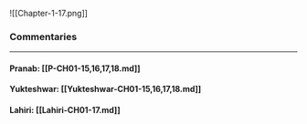 ![[Chapter-1-17.png]]

### Commentaries

---

#### Pranab: [[P-CH01-15,16,17,18.md]]

#### Yukteshwar: [[Yukteshwar-CH01-15,16,17,18.md]]

#### Lahiri: [[Lahiri-CH01-17.md]]

